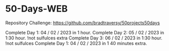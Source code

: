 # 50-Days-WEB

Repository Challenge: 
https://github.com/bradtraversy/50projects50days

Complete Day 1: 04 / 02 / 2023 in 1 hour.
Complete Day 2: 05 / 02 / 2023 in 1:30 hour. !not sulfulces extra
Complete Day 3: 06 / 02 / 2023 in 1:30 hour. !not sulfulces
Complete Day 1: 04 / 02 / 2023 in 1 40 minutes extra.


